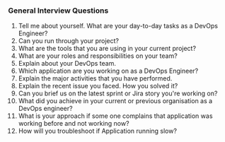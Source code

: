 ### General Interview Questions 

1. Tell me about yourself. What are your day-to-day tasks as a DevOps Engineer?
2. Can you run through your project?
3. What are the tools that you are using in your current project?
4. What are your roles and responsibilities on your team?
5. Explain about your DevOps team.
6. Which application are you working on as a DevOps Engineer?
7. Explain the major activities that you have performed.
8. Explain the recent issue you faced. How you solved it?
9. Can you brief us on the latest sprint or Jira story you're working on?
10. What did you achieve in your current or previous organisation as a DevOps engineer?
11. What is your approach if some one complains that application was working before and not working now?
12. How will you troubleshoot if Application running slow?
